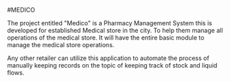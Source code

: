 #MEDICO

The project entitled "Medico" is a Pharmacy Management System this is developed for established Medical store in the city. 
To help them manage all operations of the medical store. It will have the entire basic module to manage the medical store operations. 

Any other retailer can utilize this application to automate the process of manually keeping records on the topic of keeping track of stock and liquid flows.
